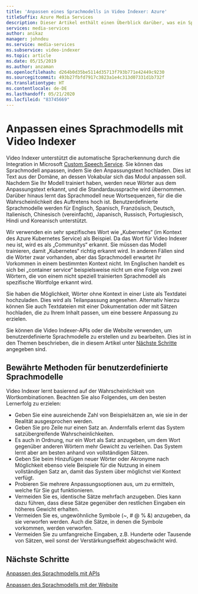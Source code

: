 ```yaml
---
title: 'Anpassen eines Sprachmodells in Video Indexer: Azure'
titleSuffix: Azure Media Services
description: Dieser Artikel enthält einen Überblick darüber, was ein Sprachmodell in Video Indexer ist und wie Sie es anpassen können.
services: media-services
author: anikaz
manager: johndeu
ms.service: media-services
ms.subservice: video-indexer
ms.topic: article
ms.date: 05/15/2019
ms.author: anzaman
ms.openlocfilehash: d264b0d35be5114d35713f793b771e42449c9230
ms.sourcegitcommit: 493b27fbfd7917c3823a1e4c313d07331d1b732f
ms.translationtype: HT
ms.contentlocale: de-DE
ms.lasthandoff: 05/21/2020
ms.locfileid: "83745669"
---
```

# <a name="customize-a-language-model-with-video-indexer"></a>Anpassen eines Sprachmodells mit Video Indexer

Video Indexer unterstützt die automatische Spracherkennung durch die Integration in Microsoft [Custom Speech Service](https://azure.microsoft.com/services/cognitive-services/custom-speech-service/). Sie können das Sprachmodell anpassen, indem Sie den Anpassungstext hochladen. Dies ist Text aus der Domäne, an dessen Vokabular sich das Modul anpassen soll. Nachdem Sie Ihr Modell trainiert haben, werden neue Wörter aus dem Anpassungstext erkannt, und die Standardaussprache wird übernommen. Darüber hinaus lernt das Sprachmodell neue Wortsequenzen, für die die Wahrscheinlichkeit des Auftretens hoch ist. Benutzerdefinierte Sprachmodelle werden für Englisch, Spanisch, Französisch, Deutsch, Italienisch, Chinesisch (vereinfacht), Japanisch, Russisch, Portugiesisch, Hindi und Koreanisch unterstützt. 

Wir verwenden ein sehr spezifisches Wort wie „Kubernetes“ (im Kontext des Azure Kubernetes Service) als Beispiel. Da das Wort für Video Indexer neu ist, wird es als „Communitys“ erkannt. Sie müssen das Modell trainieren, damit „Kubernetes“ richtig erkannt wird. In anderen Fällen sind die Wörter zwar vorhanden, aber das Sprachmodell erwartet ihr Vorkommen in einem bestimmten Kontext nicht. Im Englischen handelt es sich bei „container service“ beispielsweise nicht um eine Folge von zwei Wörtern, die von einem nicht speziell trainierten Sprachmodell als spezifische Wortfolge erkannt wird.

Sie haben die Möglichkeit, Wörter ohne Kontext in einer Liste als Textdatei hochzuladen. Dies wird als Teilanpassung angesehen. Alternativ hierzu können Sie auch Textdateien mit einer Dokumentation oder mit Sätzen hochladen, die zu Ihrem Inhalt passen, um eine bessere Anpassung zu erzielen.

Sie können die Video Indexer-APIs oder die Website verwenden, um benutzerdefinierte Sprachmodelle zu erstellen und zu bearbeiten. Dies ist in den Themen beschrieben, die in diesem Artikel unter [Nächste Schritte](#next-steps) angegeben sind.

## <a name="best-practices-for-custom-language-models"></a>Bewährte Methoden für benutzerdefinierte Sprachmodelle

Video Indexer lernt basierend auf der Wahrscheinlichkeit von Wortkombinationen. Beachten Sie also Folgendes, um den besten Lernerfolg zu erzielen:

* Geben Sie eine ausreichende Zahl von Beispielsätzen an, wie sie in der Realität ausgesprochen werden.
* Geben Sie pro Zeile nur einen Satz an. Andernfalls erlernt das System satzübergreifende Wahrscheinlichkeiten.
* Es auch in Ordnung, nur ein Wort als Satz anzugeben, um dem Wort gegenüber anderen Wörtern mehr Gewicht zu verleihen. Das System lernt aber am besten anhand von vollständigen Sätzen.
* Geben Sie beim Hinzufügen neuer Wörter oder Akronyme nach Möglichkeit ebenso viele Beispiele für die Nutzung in einem vollständigen Satz an, damit das System über möglichst viel Kontext verfügt.
* Probieren Sie mehrere Anpassungsoptionen aus, um zu ermitteln, welche für Sie gut funktionieren.
* Vermeiden Sie es, identische Sätze mehrfach anzugeben. Dies kann dazu führen, dass diese Sätze gegenüber den restlichen Eingaben ein höheres Gewicht erhalten.
* Vermeiden Sie es, ungewöhnliche Symbole (~, # @ % &) anzugeben, da sie verworfen werden. Auch die Sätze, in denen die Symbole vorkommen, werden verworfen.
* Vermeiden Sie zu umfangreiche Eingaben, z.B. Hunderte oder Tausende von Sätzen, weil sonst der Verstärkungseffekt abgeschwächt wird.

## <a name="next-steps"></a>Nächste Schritte

[Anpassen des Sprachmodells mit APIs](customize-language-model-with-api.md)

[Anpassen des Sprachmodells mit der Website](customize-language-model-with-website.md)
